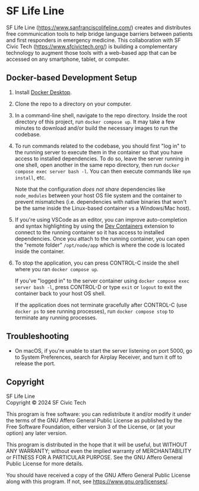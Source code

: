 # SF Life Line

SF Life Line (https://www.sanfranciscolifeline.com/) creates and distributes free communication tools to help bridge language barriers between patients and first responders in emergency medicine. This collaboration with SF Civic Tech (https://www.sfcivictech.org/) is building a complementary technology to augment those tools with a web-based app that can be accessed on any smartphone, tablet, or computer.

## Docker-based Development Setup

1. Install [Docker Desktop](https://docs.docker.com/desktop/).

2. Clone the repo to a directory on your computer.

3. In a command-line shell, navigate to the repo directory. Inside the root directory of this project, run `docker compose up`. It may take a few minutes to download and/or build the necessary images to run the codebase.

4. To run commands related to the codebase, you should first "log in" to the running server to execute them in the container so that you have access to installed dependencies.  To do so, leave the server running in one shell, open another in the same repo directory, then run `docker compose exec server bash -l`. You can then execute commands like `npm install`, etc.

   Note that the configuration *does not share* dependencies like `node_modules` between your host OS file system and the container to prevent mismatches (i.e. dependencies with native binaries that won't be the same inside the Linux-based container vs a Windows/Mac host).

5. If you're using VSCode as an editor, you can improve auto-completion and syntax highlighting by using the [Dev Containers](https://marketplace.visualstudio.com/items?itemName=ms-vscode-remote.remote-containers) extension to connect to the running container so it has access to installed dependencies. Once you attach to the running container, you can open the "remote folder" `/opt/node/app` which is where the code is located inside the container.

6. To stop the application, you can press CONTROL-C inside the shell where you ran `docker compose up`.

   If you've "logged in" to the server container using `docker compose exec server bash -l`, press CONTROL-D or type `exit` or `logout` to exit the container back to your host OS shell. 
   
   If the application does not terminate gracefully after CONTROL-C (use `docker ps` to see running processes), run `docker compose stop` to terminate any running processes.

## Troubleshooting

* On macOS, if you're unable to start the server listening on port 5000, go to System Preferences, search for Airplay Receiver, and turn it off to release the port.

## Copyright

SF Life Line  
Copyright &copy; 2024 SF Civic Tech

This program is free software: you can redistribute it and/or modify
it under the terms of the GNU Affero General Public License as
published by the Free Software Foundation, either version 3 of the
License, or (at your option) any later version.

This program is distributed in the hope that it will be useful,
but WITHOUT ANY WARRANTY; without even the implied warranty of
MERCHANTABILITY or FITNESS FOR A PARTICULAR PURPOSE. See the
GNU Affero General Public License for more details.

You should have received a copy of the GNU Affero General Public License
along with this program. If not, see <https://www.gnu.org/licenses/>.

